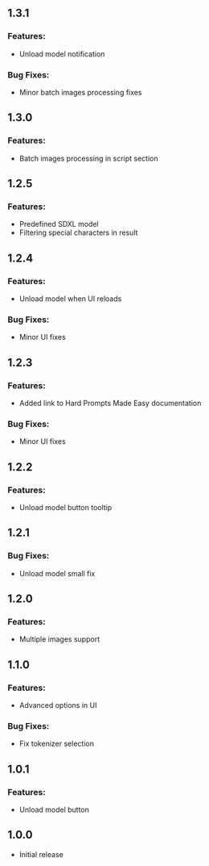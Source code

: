## 1.3.1

### Features:
 * Unload model notification

### Bug Fixes:
 * Minor batch images processing fixes


## 1.3.0

### Features:
 * Batch images processing in script section


## 1.2.5

### Features:
 * Predefined SDXL model
 * Filtering special characters in result


## 1.2.4

### Features:
 * Unload model when UI reloads

### Bug Fixes:
 * Minor UI fixes


## 1.2.3

### Features:
 * Added link to Hard Prompts Made Easy documentation

### Bug Fixes:
 * Minor UI fixes


## 1.2.2

### Features:
 * Unload model button tooltip


## 1.2.1

### Bug Fixes:
 * Unload model small fix


## 1.2.0

### Features:
 * Multiple images support


## 1.1.0

### Features:
 * Advanced options in UI

### Bug Fixes:
 * Fix tokenizer selection


## 1.0.1

### Features:
 * Unload model button


## 1.0.0
 * Initial release

